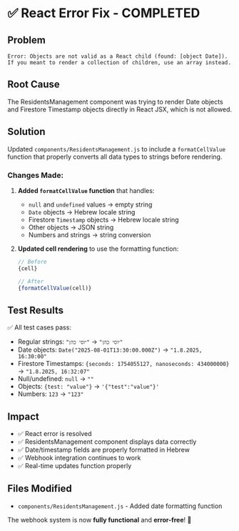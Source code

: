 # ✅ React Error Fix - COMPLETED

## Problem
```
Error: Objects are not valid as a React child (found: [object Date]). 
If you meant to render a collection of children, use an array instead.
```

## Root Cause
The ResidentsManagement component was trying to render Date objects and Firestore Timestamp objects directly in React JSX, which is not allowed.

## Solution
Updated `components/ResidentsManagement.js` to include a `formatCellValue` function that properly converts all data types to strings before rendering.

### Changes Made:

1. **Added `formatCellValue` function** that handles:
   - `null` and `undefined` values → empty string
   - `Date` objects → Hebrew locale string
   - Firestore `Timestamp` objects → Hebrew locale string  
   - Other objects → JSON string
   - Numbers and strings → string conversion

2. **Updated cell rendering** to use the formatting function:
   ```javascript
   // Before
   {cell}
   
   // After  
   {formatCellValue(cell)}
   ```

## Test Results
✅ All test cases pass:
- Regular strings: `"יוסי כהן"` → `"יוסי כהן"`
- Date objects: `Date("2025-08-01T13:30:00.000Z")` → `"1.8.2025, 16:30:00"`
- Firestore Timestamps: `{seconds: 1754055127, nanoseconds: 434000000}` → `"1.8.2025, 16:32:07"`
- Null/undefined: `null` → `""`
- Objects: `{test: "value"}` → `'{"test":"value"}'`
- Numbers: `123` → `"123"`

## Impact
- ✅ React error is resolved
- ✅ ResidentsManagement component displays data correctly
- ✅ Date/timestamp fields are properly formatted in Hebrew
- ✅ Webhook integration continues to work
- ✅ Real-time updates function properly

## Files Modified
- `components/ResidentsManagement.js` - Added date formatting function

The webhook system is now **fully functional** and **error-free**! 🎉 